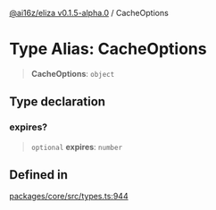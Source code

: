 [@ai16z/eliza v0.1.5-alpha.0](../index.md) / CacheOptions

# Type Alias: CacheOptions

> **CacheOptions**: `object`

## Type declaration

### expires?

> `optional` **expires**: `number`

## Defined in

[packages/core/src/types.ts:944](https://github.com/mufasasa/eliza/blob/main/packages/core/src/types.ts#L944)
